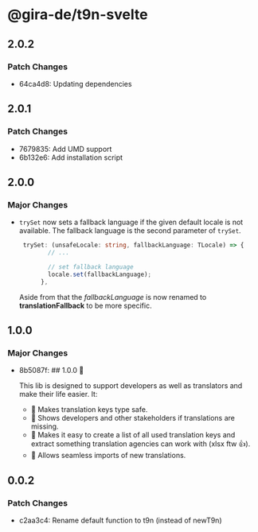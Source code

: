 # @gira-de/t9n-svelte

## 2.0.2

### Patch Changes

- 64ca4d8: Updating dependencies

## 2.0.1

### Patch Changes

- 7679835: Add UMD support
- 6b132e6: Add installation script

## 2.0.0

### Major Changes

- `trySet` now sets a fallback language if the given default locale is not available. The fallback language is the second parameter of `trySet`.

  ```typescript
   trySet: (unsafeLocale: string, fallbackLanguage: TLocale) => {
          // ...

          // set fallback language
          locale.set(fallbackLanguage);
        },
  ```

  Aside from that the _fallbackLanguage_ is now renamed to **translationFallback** to be more specific.

## 1.0.0

### Major Changes

- 8b5087f: ## 1.0.0 🥳

  This lib is designed to support developers as well as translators and make their life easier. It:

  - 📖 Makes translation keys type safe.
  - 🚨 Shows developers and other stakeholders if translations are missing.
  - 👜 Makes it easy to create a list of all used translation keys and extract something translation agencies can work with (xlsx ftw 👍).
  - 🛬 Allows seamless imports of new translations.

## 0.0.2

### Patch Changes

- c2aa3c4: Rename default function to t9n (instead of newT9n)
